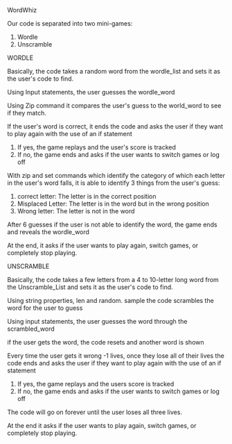 WordWhiz 

Our code is separated into two mini-games: 
1. Wordle
2. Unscramble

WORDLE

Basically, the code takes a random word from the wordle_list and sets it as the user's code to find. 

Using Input statements, the user guesses the wordle_word 

Using Zip command it compares the user's guess to the world_word to see if they match. 

If the user's word is correct, it ends the code and asks the user if they want to play again with the use of an if statement 
1. If yes, the game replays and the user's score is tracked
2. If no, the game ends and asks if the user wants to switch games or log off

With zip and set commands which identify the category of which each letter in the user's word falls, it is able to identify 3 things from the user's guess:
1. correct letter: The letter is in the correct position
2. Misplaced Letter: The letter is in the word but in the wrong position
3. Wrong letter: The letter is not in the word

After 6 guesses if the user is not able to identify the word, the game ends and reveals the wordle_word

At the end, it asks if the user wants to play again, switch games, or completely stop playing. 

UNSCRAMBLE

Basically, the code takes a few letters from a 4 to 10-letter long word from the Unscramble_List and sets it as the user's code to find.

Using string properties, len and random. sample the code scrambles the word for the user to guess

Using input statements, the user guesses the word through the scrambled_word

if the user gets the word, the code resets and another word is shown 

Every time the user gets it wrong -1 lives, once they lose all of their lives the code ends and asks the user if they want to play again with the use of an if statement 
1. If yes, the game replays and the users score is tracked
2. If no, the game ends and asks if the user wants to switch games or log off

The code will go on forever until the user loses all three lives. 

At the end it asks if the user wants to play again, switch games, or completely stop playing. 





